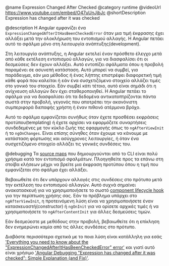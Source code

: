 @name Expression Changed After Checked
@category runtime
@videoUrl https://www.youtube.com/embed/O47uUnJjbJc
@shortDescription Expression has changed after it was checked

@description
Η Angular εμφανίζει ένα `ExpressionChangedAfterItHasBeenCheckedError` όταν μια τιμή έκφρασης έχει αλλάξει μετά την ολοκλήρωση του εντοπισμού αλλαγής. Η Angular πετάει αυτό το σφάλμα μόνο στη λειτουργία ανάπτυξης(development).

Στη λειτουργία ανάπτυξης, η Angular εκτελεί έναν πρόσθετο έλεγχο μετά από κάθε εκτέλεση εντοπισμού αλλαγών, για να διασφαλίσει ότι οι δεσμεύσεις δεν έχουν αλλάξει. Αυτό εντοπίζει σφάλματα όπου η προβολή παραμένει σε ασυνεπή κατάσταση. Αυτό μπορεί να συμβεί, για παράδειγμα, εάν μια μέθοδος ή ένας λήπτης επιστρέφει διαφορετική τιμή κάθε φορά που καλείται ή εάν ένα συσχετιζόμενο στοιχείο αλλάζει τιμές στο γονικό του στοιχείο. Εάν συμβεί κάτι τέτοιο, αυτό είναι σημάδι ότι η ανίχνευση αλλαγών δεν έχει σταθεροποιηθεί. Η Angular πετάει το σφάλμα για να διασφαλίσει ότι τα δεδομένα αντικατοπτρίζονται πάντα σωστά στην προβολή, γεγονός που αποτρέπει την ακανόνιστη συμπεριφορά διεπαφής χρήστη ή έναν πιθανό ατέρμονα βρόχο.

Αυτό το σφάλμα εμφανίζεται συνήθως όταν έχετε προσθέσει εκφράσεις προτύπου(templating) ή έχετε αρχίσει να εφαρμόζετε συναρτήσεις συνδεδεμένες με τον κύκλο ζωής της εφαρμογής όπως το `ngAfterViewInit` ή το `ngOnChanges`. Είναι επίσης σύνηθες όταν έχουμε να κάνουμε με κατάσταση φόρτωσης και ασύγχρονες λειτουργίες, ή όταν ένα συσχετιζόμενο στοιχείο αλλάζει τις γονικές συνδέσεις του.

@debugging
Τα [source maps](https://developer.mozilla.org/en-US/docs/Tools/Debugger/How_to/Use_a_source_map)
που δημιουργούνται από το CLI είναι πολύ χρήσιμα κατά τον εντοπισμό σφαλμάτων. Πλοηγηθείτε προς τα επάνω στη στοίβα κλήσεων μέχρι να βρείτε μια έκφραση προτύπου όπου η τιμή που εμφανίζεται στο σφάλμα έχει αλλάξει.

Βεβαιωθείτε ότι δεν υπάρχουν αλλαγές στις συνδέσεις στο πρότυπο μετά την εκτέλεση του εντοπισμού αλλαγών. Αυτό συχνά σημαίνει ανακατασκευή για να χρησιμοποιήσετε το σωστό [component lifecycle hook](guide/lifecycle-hooks) για την περίπτωση χρήσης σας. Εάν το πρόβλημα υπάρχει στο `ngAfterViewInit`, η προτεινόμενη λύση είναι να χρησιμοποιήσετε έναν κατασκευαστή(constructor) ή `ngOnInit` για να ορίσετε αρχικές τιμές ή να χρησιμοποιήσετε το `ngAfterContentInit` για άλλες δεσμεύσεις τιμών.

Εάν δεσμεύεστε με μεθόδους στην προβολή, βεβαιωθείτε ότι η επίκληση δεν ενημερώνει καμία από τις άλλες συνδέσεις στο πρότυπο.

Διαβάστε περισσότερα σχετικά με το ποια λύση είναι κατάλληλη για εσάς ['Everything you need to know about the "ExpressionChangedAfterItHasBeenCheckedError" error'](https://indepth.dev/posts/1001/everything-you-need-to-know-about-the-expressionchangedafterithasbeencheckederror-error) και γιατί αυτό είναι χρήσιμο ['Angular Debugging "Expression has changed after it was checked": Simple Explanation (and Fix)'](https://blog.angular-university.io/angular-debugging/).
